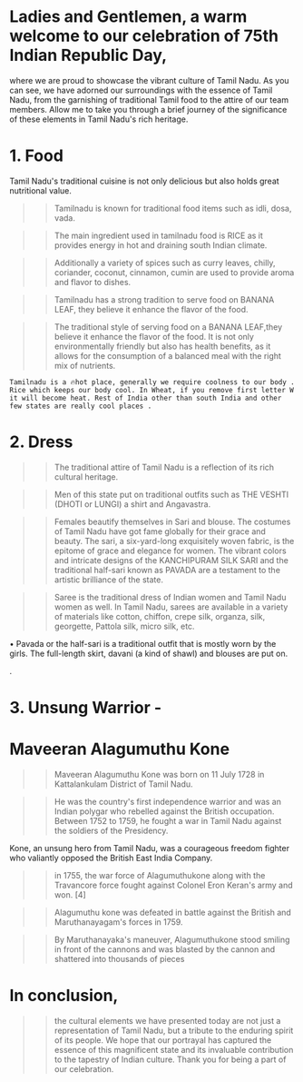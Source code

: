 # Ladies and Gentlemen, a warm welcome to our celebration of 75th Indian Republic Day, 
where we are proud to showcase the vibrant culture of Tamil Nadu. As you can see, we have adorned our
surroundings with the essence of Tamil Nadu, from the garnishing of traditional Tamil food to the
attire of our team members. Allow me to take you through a brief journey of the significance of
these elements in Tamil Nadu's rich heritage.


# 1. Food
Tamil Nadu's traditional cuisine is not only delicious but also holds
great nutritional value. 

>> Tamilnadu is known for traditional food items such as idli, dosa, vada.

>> The main ingredient used in tamilnadu food is RICE as it provides energy in hot and draining south Indian climate.

>> Additionally a variety of spices such as curry leaves, chilly, coriander, coconut, cinnamon, cumin are used to provide aroma and flavor to dishes.

>> Tamilnadu has a strong tradition to serve food on BANANA LEAF, they believe it enhance the flavor of the food.

>> The traditional style of serving food on a BANANA LEAF,they believe it enhance the flavor of the food. 
It is not only environmentally friendly but also has health benefits, as it allows for the consumption of a balanced meal with the right
mix of nutrients.

<!-- Why do people in Tamil Nadu eat more rice than people? -->

    Tamilnadu is a 🔥hot place, generally we require coolness to our body . Rice which keeps our body cool. In Wheat, if you remove first letter W it will become heat. Rest of India other than south India and other few states are really cool places .

    
# 2. Dress
>> The traditional attire of Tamil Nadu is a reflection of its rich cultural
heritage. 

>>  Men of this state put on traditional outfits such as THE VESHTI (DHOTI or LUNGI) a shirt and Angavastra.

>> Females beautify themselves in Sari and blouse. The costumes of Tamil Nadu have got fame globally for their grace and beauty. 
The sari, a six-yard-long exquisitely woven fabric, is the epitome of
grace and elegance for women. The vibrant colors and intricate designs of the KANCHIPURAM SILK SARI and the traditional half-sari known as PAVADA are a
testament to the artistic brilliance of the state. 

>> Saree is the traditional dress of Indian women and Tamil Nadu women as well. In Tamil Nadu, sarees are available in a variety of materials like cotton, chiffon, crepe silk, organza, silk, georgette, Pattola silk, micro silk, etc.

• Pavada or the half-sari is a traditional outfit that is mostly worn by the girls. The full-length skirt, davani (a kind of shawl) and blouses are put on.

.
# 3. Unsung Warrior - 
# Maveeran Alagumuthu Kone

>> Maveeran Alagumuthu Kone was born on 11 July 1728 in Kattalankulam District of Tamil Nadu. 

>> He was the country's first independence warrior and was an Indian polygar who rebelled against the British occupation. Between 1752 to 1759, he fought a war in Tamil Nadu against the soldiers of the Presidency.


Kone, an unsung hero from Tamil Nadu, was a courageous freedom fighter
who valiantly opposed the British East India Company. 

>> in 1755,
the war force of Alagumuthukone along with the Travancore force fought against Colonel Eron Keran's army and won. [4] 

>> Alagumuthu kone was defeated in battle against the British and Maruthanayagam's forces in 1759. 

>> By Maruthanayaka's maneuver, Alagumuthukone stood smiling in front of the cannons and was blasted by the cannon and shattered into thousands of pieces


# In conclusion, 

>> the cultural elements we have presented today are not just a
representation of Tamil Nadu, but a tribute to the enduring spirit of its people. We
hope that our portrayal has captured the essence of this magnificent state and its
invaluable contribution to the tapestry of Indian culture. Thank you for being a part of our celebration.